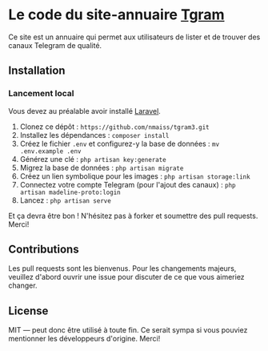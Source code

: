 # Le code du site-annuaire [Tgram](https://tgram.fr)

Ce site est un annuaire qui permet aux utilisateurs de lister et de trouver des canaux Telegram de qualité.
## Installation
### Lancement local

Vous devez au préalable avoir installé [Laravel](https://www.google.com/search?q=laravel+github&oq=laravel+github&aqs=chrome..69i57j69i60.1944j0j9&sourceid=chrome&ie=UTF-8).

1. Clonez ce dépôt : ```https://github.com/nmaiss/tgram3.git```
2. Installez les dépendances : ```composer install```
3. Créez le fichier ```.env``` et configurez-y la base de données : ```mv .env.example .env```
4. Générez une clé : ```php artisan key:generate```
6. Migrez la base de données : ```php artisan migrate```
7. Créez un lien symbolique pour les images : ```php artisan storage:link```
8. Connectez votre compte Telegram (pour l'ajout des canaux) : ```php artisan madeline-proto:login```
9. Lancez : ```php artisan serve```

Et ça devra être bon ! N'hésitez pas à forker et soumettre des pull requests. Merci!

## Contributions
Les pull requests sont les bienvenus. Pour les changements majeurs, veuillez d'abord ouvrir une issue pour discuter de ce que vous aimeriez changer.

## License
MIT — peut donc être utilisé à toute fin. Ce serait sympa si vous pouviez mentionner les développeurs d'origine. Merci!
